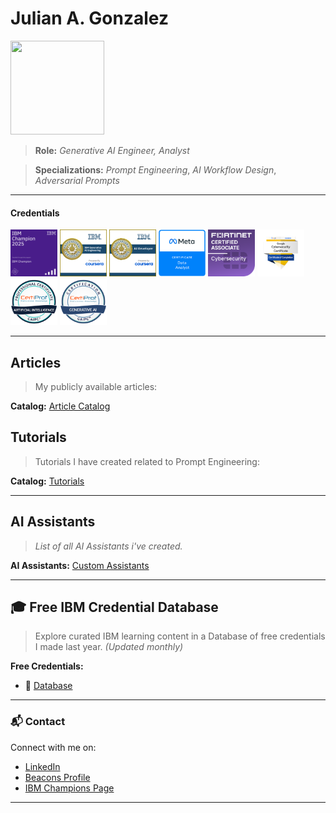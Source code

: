 # Julian A. Gonzalez


  <img src="https://f4.bcbits.com/img/0032059996_10.jpg" height="150" width="150"/>

>**Role:**
*Generative AI Engineer, Analyst*  

>**Specializations:** 
*Prompt Engineering*, *AI Workflow Design*, *Adversarial Prompts*
</p>

---
#### **Credentials**
<p align="left">
  <img src="https://raw.githubusercontent.com/Jewelzufo/.github.io/main/champion%20badge.png" alt="IBM Champion 2025" width="75"/>
   <img src="https://github.com/Jewelzufo/.github.io/blob/main/genai%20engineering.png" alt="GenAI Engineering" width="75"/>
     <img src="https://github.com/Jewelzufo/.github.io/blob/main/ibm-ai-developer-professional-certificate.png" alt="IBM AI Developer Professional Certificate" width="75"/>
       <img src="https://github.com/Jewelzufo/.github.io/blob/main/meta%20data%20analyst.png" alt="Meta Data Analyst" width="75"/>
                <img src="https://github.com/Jewelzufo/.github.io/blob/main/fortinet%20fca.png" alt ="Fortinet Certified Associate" width="75"/>
          <img src="https://github.com/Jewelzufo/.github.io/blob/main/google%20cybersecurity.png" alt="Google Cybersecurity" width="75"/>
           <img src="https://github.com/Jewelzufo/.github.io/blob/main/AI%20cert.png" alt="Artificial Intelligence Professional Certification" width="75"/>
             <img src="https://github.com/Jewelzufo/.github.io/blob/main/genai%20cert.png" alt="Generative AI Certification" width="75"/>
</p>




---

## Articles

>My publicly available articles:


**Catalog:**
[Article Catalog](Article-Iterative-AI-Workflows.md)


## Tutorials

>Tutorials I have created related to Prompt Engineering: 

**Catalog:**
[Tutorials](https://github.com/Jewelzufo/.github.io/blob/81330effc9017a50ea764caa53e73f4de6ab69da/tutorials.md)

---
 
## AI Assistants

>*List of all AI Assistants i've created.*

**AI Assistants:**
[Custom Assistants](assistants.md)





---

## 🎓 Free IBM Credential Database

>Explore curated IBM learning content in a Database of free credentials I made last year. *(Updated monthly)*

**Free Credentials:**
- 📘 [Database](https://freeibmlearning.notion.site/1883dd4caa4080d9b590eee183db52c1?v=1903dd4caa40802e99dd000c7073bb17)


---

### 📬 Contact

Connect with me on:
- [LinkedIn](https://www.linkedin.com/in/julian-g-7b533129a/)
- [Beacons Profile](https://www.beacons.ai/julian.gonzalez)
- [IBM Champions Page](https://community.ibm.com/community/user//expert/juliangonzalez)

---

